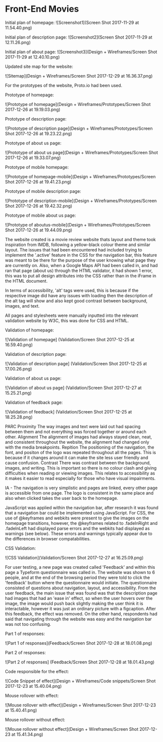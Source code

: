 # Front-End Movies

Initial plan of homepage:
![Screenshot1](Screen Shot 2017-11-29 at 11.54.40.png)

Initial plan of description page:
![Screenshot2](Screen Shot 2017-11-29 at 12.11.26.png)

Initial plan of about page:
![Screenshot3](Design + Wireframes/Screen Shot 2017-11-29 at 12.40.10.png)

Updated site map for the website:

![Sitemap](Design + Wireframes/Screen Shot 2017-12-29 at 16.36.37.png)

For the prototypes of the website, Proto.io had been used.

Prototype of homepage:

![Prototype of homepage](Design + Wireframes/Prototypes/Screen Shot 2017-12-26 at 19.19.03.png)

Prototype of description page:

![Prototype of description page](Design + Wireframes/Prototypes/Screen Shot 2017-12-26 at 19.23.22.png)

Prototype of about us page:

![Prototype of about us page](Design + Wireframes/Prototypes/Screen Shot 2017-12-26 at 19.33.07.png)

Prototype of mobile homepage:

![Prototype of homepage-mobile](Design + Wireframes/Prototypes/Screen Shot 2017-12-26 at 19.41.23.png)

Prototype of mobile description page:

![Prototype of description-mobile](Design + Wireframes/Prototypes/Screen Shot 2017-12-26 at 19.42.32.png)

Prototype of mobile about us page:

![Prototype of aboutus-mobile](Design + Wireframes/Prototypes/Screen Shot 2017-12-26 at 19.44.09.png)

The website created is a movie review website thats layout and theme took inspiration from IMDB, following a yellow-black colour theme and similar layout.  The issues that had been encountered had included trying to implement the '.active' feature in the CSS for the navigation bar, this feature was meant to be there for the purpose of the user knowing what page they are currently on. Also, when a Google Maps API had been called in, and had ran that page (about us) through the HTML validator, it had shown 1 error, this was to put all design attributes into the CSS rather than in the iFrame in the HTML document.

In terms of accessibility, 'alt' tags were used, this is because if the respective image did have any issues with loading then the description of the alt tag will show and also kept good contrast between background, images, and text.

All pages and stylesheets were manually inputted into the relevant validation website by W3C, this was done for CSS and HTML.

Validation of homepage:

![Validation of homepage] (Validation/Screen Shot 2017-12-25 at 16.59.40.png)

Validation of description page:

![Validation of description page] (Validation/Screen Shot 2017-12-25 at 17.00.26.png)

Validation of about us page:

![Validation of about us page] (Validation/Screen Shot 2017-12-27 at 15.25.21.png)

Validation of feedback page:

![Validation of feedback] (Validation/Screen Shot 2017-12-25 at 18.25.28.png)

PARC
Proximity
The way images and text were laid out had spacing between them and not everything was forced together or around each other.
Alignment
The alignment of images had always stayed clean, neat, and consistent throughout the website, the alignment had changed only with the media breakpoints.
Repition
The positioning of the navigation, the font, and positon of the logo was repeated throughout all the pages. This is because if it changes around it can make the site less user friendly and cause confusion.
Contrast 
There was contrast between the background, images, and writing. This is important so there is no colour clash and giving difficulties when reading or viewing images. This relates to accessibility as it makes it easier to read especially for those who have visual impairments.

IA - The navigation is very simplistic and pages are linked, every other page is accessible from one page. The logo is consistent in the same place and also when clicked takes the user back to the homepage.

JavaScript was applied within the navigation bar, after research it was found that a navigation bar could be implemented using JavaScript. For CSS, the use of @keyframes and webkits were present to give the images on the homepage transitions, however, the @keyframes related to  .fadeInRight and .fadeInLeft had displayed parse errors and the webkits had displayed as warnings (see below). These errors and warnings typically appear due to the differences in browser compatabilities.

CSS Validation:

![CSS Validation](Validation/Screen Shot 2017-12-27 at 16.25.09.png)

For user testing, a new page was created called 'Feedback' and within this page a Typeform questionnaire was called in. The website was shown to 6 people, and at the end of the browsing period they were told to click the 'feedback' button where the questionnaire would initiate. The questionnaire consisted of questions about navigation, layout, and accessibility. From the user feedback, the main issue that was found was that the description page had images that had an 'ease in' effect, so when the user hovers over the image, the image would push back slightly making the user think it is interactable, however it was just an ordinary picture with a figcaption. After this feedback, the effect was removed. On the other hand, respondents had said that navigating through the website was easy and the navigation bar was not too confusing.

Part 1 of responses:

![Part 1 of responses](Feedback/Screen Shot 2017-12-28 at 18.01.08.png)

Part 2 of responses:

![Part 2 of responses] (Feedback/Screen Shot 2017-12-28 at 18.01.43.png)

Code responsible for the effect:

![Code Snippet of effect](Design + Wireframes/Code snippets/Screen Shot 2017-12-23 at 15.40.04.png)

Mouse rollover with effect:

![Mouse rollover with effect](Design + Wireframes/Screen Shot 2017-12-23 at 15.40.41.png)

Mouse rollover without effect:

![Mouse rollover without effect](Design + Wireframes/Screen Shot 2017-12-23 at 15.41.34.png)
